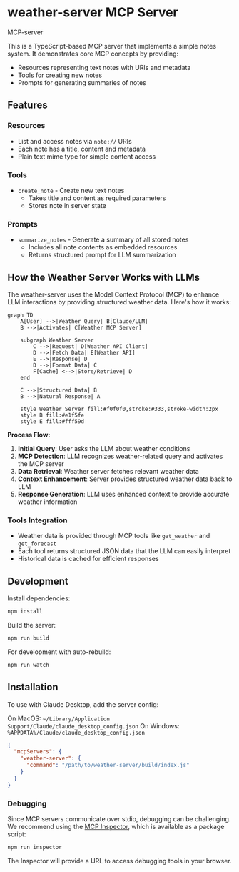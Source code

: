 # weather-server MCP Server

MCP-server

This is a TypeScript-based MCP server that implements a simple notes system. It demonstrates core MCP concepts by providing:

- Resources representing text notes with URIs and metadata
- Tools for creating new notes
- Prompts for generating summaries of notes

## Features

### Resources
- List and access notes via `note://` URIs
- Each note has a title, content and metadata
- Plain text mime type for simple content access

### Tools
- `create_note` - Create new text notes
  - Takes title and content as required parameters
  - Stores note in server state

### Prompts
- `summarize_notes` - Generate a summary of all stored notes
  - Includes all note contents as embedded resources
  - Returns structured prompt for LLM summarization

## How the Weather Server Works with LLMs

The weather-server uses the Model Context Protocol (MCP) to enhance LLM interactions by providing structured weather data. Here's how it works:

```mermaid
graph TD
    A[User] -->|Weather Query| B[Claude/LLM]
    B -->|Activates| C[Weather MCP Server]
    
    subgraph Weather Server
        C -->|Request| D[Weather API Client]
        D -->|Fetch Data| E[Weather API]
        E -->|Response| D
        D -->|Format Data| C
        F[Cache] <-->|Store/Retrieve| D
    end
    
    C -->|Structured Data| B
    B -->|Natural Response| A
    
    style Weather Server fill:#f0f0f0,stroke:#333,stroke-width:2px
    style B fill:#e1f5fe
    style E fill:#fff59d
```

**Process Flow:**

1. **Initial Query**: User asks the LLM about weather conditions
2. **MCP Detection**: LLM recognizes weather-related query and activates the MCP server
3. **Data Retrieval**: Weather server fetches relevant weather data
4. **Context Enhancement**: Server provides structured weather data back to LLM
5. **Response Generation**: LLM uses enhanced context to provide accurate weather information

### Tools Integration
- Weather data is provided through MCP tools like `get_weather` and `get_forecast`
- Each tool returns structured JSON data that the LLM can easily interpret
- Historical data is cached for efficient responses

## Development

Install dependencies:
```bash
npm install
```

Build the server:
```bash
npm run build
```

For development with auto-rebuild:
```bash
npm run watch
```

## Installation

To use with Claude Desktop, add the server config:

On MacOS: `~/Library/Application Support/Claude/claude_desktop_config.json`
On Windows: `%APPDATA%/Claude/claude_desktop_config.json`

```json
{
  "mcpServers": {
    "weather-server": {
      "command": "/path/to/weather-server/build/index.js"
    }
  }
}
```

### Debugging

Since MCP servers communicate over stdio, debugging can be challenging. We recommend using the [MCP Inspector](https://github.com/modelcontextprotocol/inspector), which is available as a package script:

```bash
npm run inspector
```

The Inspector will provide a URL to access debugging tools in your browser.
